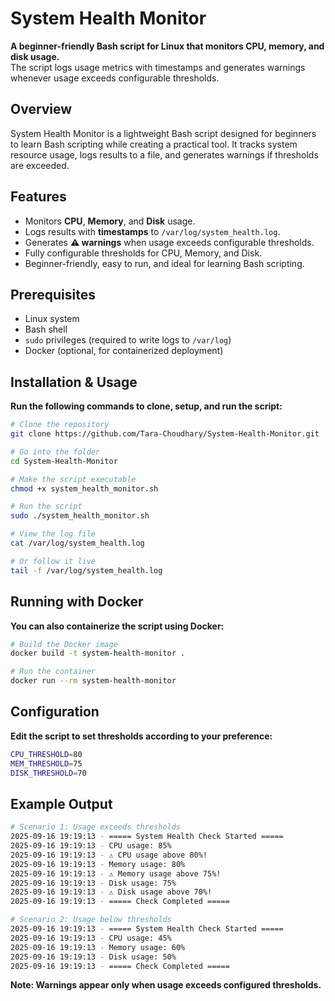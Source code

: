 # System Health Monitor

**A beginner-friendly Bash script for Linux that monitors CPU, memory, and disk usage.**  
The script logs usage metrics with timestamps and generates warnings whenever usage exceeds configurable thresholds.

## Overview
System Health Monitor is a lightweight Bash script designed for beginners to learn Bash scripting while creating a practical tool. It tracks system resource usage, logs results to a file, and generates warnings if thresholds are exceeded.

## Features
- Monitors **CPU**, **Memory**, and **Disk** usage.
- Logs results with **timestamps** to `/var/log/system_health.log`.
- Generates **⚠️ warnings** when usage exceeds configurable thresholds.
- Fully configurable thresholds for CPU, Memory, and Disk.
- Beginner-friendly, easy to run, and ideal for learning Bash scripting.

## Prerequisites
- Linux system
- Bash shell
- `sudo` privileges (required to write logs to `/var/log`)
- Docker (optional, for containerized deployment)

## Installation & Usage

**Run the following commands to clone, setup, and run the script:**
```bash
# Clone the repository
git clone https://github.com/Tara-Choudhary/System-Health-Monitor.git

# Go into the folder
cd System-Health-Monitor

# Make the script executable
chmod +x system_health_monitor.sh

# Run the script
sudo ./system_health_monitor.sh

# View the log file
cat /var/log/system_health.log

# Or follow it live
tail -f /var/log/system_health.log
```
## Running with Docker
**You can also containerize the script using Docker:**
```bash
# Build the Docker image
docker build -t system-health-monitor .

# Run the container
docker run --rm system-health-monitor

```

## Configuration
**Edit the script to set thresholds according to your preference:**
```bash
CPU_THRESHOLD=80
MEM_THRESHOLD=75
DISK_THRESHOLD=70

```

## Example Output
```bash
# Scenario 1: Usage exceeds thresholds
2025-09-16 19:19:13 - ===== System Health Check Started =====
2025-09-16 19:19:13 - CPU usage: 85%
2025-09-16 19:19:13 - ⚠️ CPU usage above 80%!
2025-09-16 19:19:13 - Memory usage: 80%
2025-09-16 19:19:13 - ⚠️ Memory usage above 75%!
2025-09-16 19:19:13 - Disk usage: 75%
2025-09-16 19:19:13 - ⚠️ Disk usage above 70%!
2025-09-16 19:19:13 - ===== Check Completed =====

# Scenario 2: Usage below thresholds
2025-09-16 19:19:13 - ===== System Health Check Started =====
2025-09-16 19:19:13 - CPU usage: 45%
2025-09-16 19:19:13 - Memory usage: 60%
2025-09-16 19:19:13 - Disk usage: 50%
2025-09-16 19:19:13 - ===== Check Completed =====
```
**Note: Warnings appear only when usage exceeds configured thresholds.**
